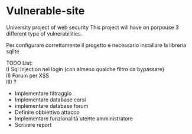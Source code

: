 # Vulnerable-site
University project of web security
This project will have on porpouse 3 different type of vulnerabilities.

Per configurare correttamente il progetto è necessario installare la libreria sqlite


TODO List:  
I) Sql Injection nel login (con almeno  qualche filtro da bypassare)  
II) Forum per XSS  
III) ?


- Implementare filtraggio
- Implementare database corsi
- implementare database forum
- Definire obbiettivo attacco
- Implementare funzionalità utente amministratore
- Scrivere report

